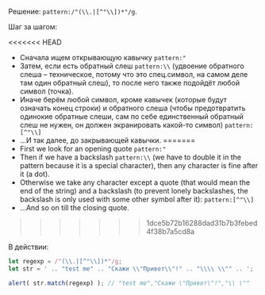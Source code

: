 Решение: `pattern:/"(\\.|[^"\\])*"/g`.

Шаг за шагом:

<<<<<<< HEAD
- Сначала ищем открывающую кавычку `pattern:"`
- Затем, если есть обратный слеш `pattern:\\` (удвоение обратного слеша – техническое, потому что это спец.символ, на самом деле там один обратный слеш), то после него также подойдёт любой символ (точка).
- Иначе берём любой символ, кроме кавычек (которые будут означать конец строки) и обратного слеша (чтобы предотвратить одинокие обратные слеши, сам по себе единственный обратный слеш не нужен, он должен экранировать какой-то символ) `pattern:[^"\\]`
- ...И так далее, до закрывающей кавычки.
=======
- First we look for an opening quote `pattern:"`
- Then if we have a backslash `pattern:\\` (we have to double it in the pattern because it is a special character), then any character is fine after it (a dot).
- Otherwise we take any character except a quote (that would mean the end of the string) and a backslash (to prevent lonely backslashes, the backslash is only used with some other symbol after it): `pattern:[^"\\]`
- ...And so on till the closing quote.
>>>>>>> 1dce5b72b16288dad31b7b3febed4f38b7a5cd8a

В действии:

```js run
let regexp = /"(\\.|[^"\\])*"/g;
let str = ' .. "test me" .. "Скажи \\"Привет\\"!" .. "\\\\ \\"" .. ';

alert( str.match(regexp) ); // "test me","Скажи \"Привет\"!","\\ \""
```
